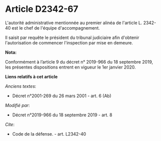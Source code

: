 # Article D2342-67

L'autorité administrative mentionnée au premier alinéa de l'article L. 2342-40 est le chef de l'équipe d'accompagnement. 

Il saisit par requête le président du   tribunal judiciaire afin d'obtenir l'autorisation de commencer l'inspection par mise
en demeure.

**Nota:**

Conformément à l’article 9 du décret n° 2019-966 du 18 septembre 2019, les présentes dispositions entrent en vigueur le 1er
janvier 2020.

**Liens relatifs à cet article**

_Anciens textes_:

  - Décret n°2001-269 du 26 mars 2001 - art. 6 (Ab)

_Modifié par_:

  - Décret n°2019-966 du 18 septembre 2019 - art. 8

_Cite_:

  - Code de la défense. - art. L2342-40
